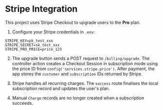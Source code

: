 # Stripe Integration

This project uses Stripe Checkout to upgrade users to the **Pro** plan.

1. Configure your Stripe credentials in `.env`:

```
STRIPE_KEY=pk_test_xxx
STRIPE_SECRET=sk_test_xxx
STRIPE_PRO_PRICE=price_123
```

2. The upgrade button sends a POST request to `/billing/upgrade`. The controller action creates a Checkout Session in subscription mode using the price ID from `config('services.stripe.price')`. After payment, the app stores the `customer` and `subscription` IDs returned by Stripe.

3. Stripe handles all recurring charges. The `success` route finalises the local subscription record and updates the user's plan.

4. Manual `Charge` records are no longer created when a subscription succeeds.

